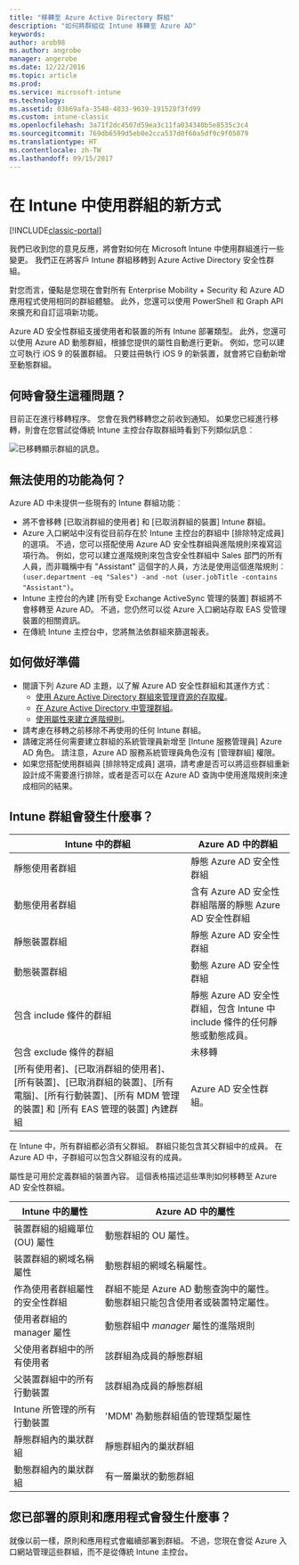 ```yaml
---
title: "移轉至 Azure Active Directory 群組"
description: "如何將群組從 Intune 移轉至 Azure AD"
keywords: 
author: arob98
ms.author: angrobe
manager: angerobe
ms.date: 12/22/2016
ms.topic: article
ms.prod: 
ms.service: microsoft-intune
ms.technology: 
ms.assetid: 03b69afa-3548-4033-9039-191528f3fd99
ms.custom: intune-classic
ms.openlocfilehash: 3a71f2dc4507d59ea3c11fa034340b5e8535c3c4
ms.sourcegitcommit: 769db6599d5eb0e2cca537d0f60a5df9c9f05079
ms.translationtype: HT
ms.contentlocale: zh-TW
ms.lasthandoff: 09/15/2017
---
```

# <a name="a-new-way-of-using-groups-in-intune"></a>在 Intune 中使用群組的新方式

[!INCLUDE[classic-portal](../includes/classic-portal.md)]

我們已收到您的意見反應，將會對如何在 Microsoft Intune 中使用群組進行一些變更。
我們正在將客戶 Intune 群組移轉到 Azure Active Directory 安全性群組。

對您而言，優點是您現在會對所有 Enterprise Mobility + Security 和 Azure AD 應用程式使用相同的群組體驗。 此外，您還可以使用 PowerShell 和 Graph API 來擴充和自訂這項新功能。

Azure AD 安全性群組支援使用者和裝置的所有 Intune 部署類型。 此外，您還可以使用 Azure AD 動態群組，根據您提供的屬性自動進行更新。 例如，您可以建立可執行 iOS 9 的裝置群組。 只要註冊執行 iOS 9 的新裝置，就會將它自動新增至動態群組。

## <a name="when-is-this-happening"></a>何時會發生這種問題？

目前正在進行移轉程序。 您會在我們移轉您之前收到通知。
如果您已經進行移轉，則會在您嘗試從傳統 Intune 主控台存取群組時看到下列類似訊息︰

![已移轉顯示群組的訊息。](http://i.imgur.com/72KRaXj.png)

## <a name="what-wont-be-available"></a>無法使用的功能為何？

Azure AD 中未提供一些現有的 Intune 群組功能︰

- 將不會移轉 [已取消群組的使用者] 和 [已取消群組的裝置] Intune 群組。
- Azure 入口網站中沒有從目前存在於 Intune 主控台的群組中 [排除特定成員] 的選項。 不過，您可以搭配使用 Azure AD 安全性群組與進階規則來複寫這項行為。 例如，您可以建立進階規則來包含安全性群組中 Sales 部門的所有人員，而非職稱中有 "Assistant" 這個字的人員，方法是使用這個進階規則︰`(user.department -eq "Sales") -and -not (user.jobTitle -contains "Assistant")`。
- Intune 主控台的內建 [所有受 Exchange ActiveSync 管理的裝置] 群組將不會移轉至 Azure AD。 不過，您仍然可以從 Azure 入口網站存取 EAS 受管理裝置的相關資訊。
- 在傳統 Intune 主控台中，您將無法依群組來篩選報表。
<!--- - Custom group targeting of notification rules will not be available. ROB I took this out as I couldn't replicate the behavior. --->

## <a name="how-to-get-ready"></a>如何做好準備

- 閱讀下列 Azure AD 主題，以了解 Azure AD 安全性群組和其運作方式︰
    -  [使用 Azure Active Directory 群組來管理資源的存取權](https://azure.microsoft.com/documentation/articles/active-directory-manage-groups/)。
    -  [在 Azure Active Directory 中管理群組](https://azure.microsoft.com/documentation/articles/active-directory-accessmanagement-manage-groups/)。
    -  [使用屬性來建立進階規則](https://azure.microsoft.com/documentation/articles/active-directory-accessmanagement-groups-with-advanced-rules/)。
- 請考慮在移轉之前移除不再使用的任何 Intune 群組。
-  請確定將任何需要建立群組的系統管理員新增至 [Intune 服務管理員] Azure AD 角色。 請注意，Azure AD 服務系統管理員角色沒有 [管理群組] 權限。
-  如果您搭配使用群組與 [排除特定成員] 選項，請考慮是否可以將這些群組重新設計成不需要進行排除，或者是否可以在 Azure AD 查詢中使用進階規則來達成相同的結果。


## <a name="what-happens-to-intune-groups"></a>Intune 群組會發生什麼事？

| Intune 中的群組|Azure AD 中的群組|
|-----------------------------------------------------------------------|-------------------------------------------------------------|
|靜態使用者群組|靜態 Azure AD 安全性群組|
|動態使用者群組|含有 Azure AD 安全性群組階層的靜態 Azure AD 安全性群組|
|靜態裝置群組|靜態 Azure AD 安全性群組|
|動態裝置群組|動態 Azure AD 安全性群組|
|包含 include 條件的群組|靜態 Azure AD 安全性群組，包含 Intune 中 include 條件的任何靜態或動態成員。|
|包含 exclude 條件的群組|未移轉|
|[所有使用者]、[已取消群組的使用者]、[所有裝置]、[已取消群組的裝置]、[所有電腦]、[所有行動裝置]、[所有 MDM 管理的裝置] 和 [所有 EAS 管理的裝置] 內建群組|Azure AD 安全性群組。|

在 Intune 中，所有群組都必須有父群組。 群組只能包含其父群組中的成員。 在 Azure AD 中，子群組可以包含父群組沒有的成員。

屬性是可用於定義群組的裝置內容。 這個表格描述這些準則如何移轉至 Azure AD 安全性群組。

| Intune 中的屬性|Azure AD 中的屬性|
|-----------------------------------------------------------------------|-------------------------------------------------------------|
|裝置群組的組織單位 (OU) 屬性|動態群組的 OU 屬性。|
|裝置群組的網域名稱屬性|動態群組的網域名稱屬性。|
|作為使用者群組屬性的安全性群組|群組不能是 Azure AD 動態查詢中的屬性。 動態群組只能包含使用者或裝置特定屬性。|
|使用者群組的 manager 屬性|動態群組中 *manager* 屬性的進階規則|
|父使用者群組中的所有使用者|該群組為成員的靜態群組|
|父裝置群組中的所有行動裝置|該群組為成員的靜態群組|
|Intune 所管理的所有行動裝置|'MDM' 為動態群組值的管理類型屬性|
|靜態群組內的巢狀群組 |靜態群組內的巢狀群組|
|動態群組內的巢狀群組|有一層巢狀的動態群組|

## <a name="what-happens-to-policies-and-apps-youve-already-deployed"></a>您已部署的原則和應用程式會發生什麼事？

就像以前一樣，原則和應用程式會繼續部署到群組。 不過，您現在會從 Azure 入口網站管理這些群組，而不是從傳統 Intune 主控台。
 

